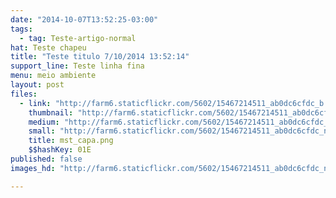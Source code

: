 ```yaml
---
date: "2014-10-07T13:52:25-03:00"
tags:
  - tag: Teste-artigo-normal
hat: Teste chapeu
title: "Teste titulo 7/10/2014 13:52:14"
support_line: Teste linha fina
menu: meio ambiente
layout: post
files:
  - link: "http://farm6.staticflickr.com/5602/15467214511_ab0dc6cfdc_b.jpg"
    thumbnail: "http://farm6.staticflickr.com/5602/15467214511_ab0dc6cfdc_t.jpg"
    medium: "http://farm6.staticflickr.com/5602/15467214511_ab0dc6cfdc_z.jpg"
    small: "http://farm6.staticflickr.com/5602/15467214511_ab0dc6cfdc_n.jpg"
    title: mst_capa.png
    $$hashKey: 01E
published: false
images_hd: "http://farm6.staticflickr.com/5602/15467214511_ab0dc6cfdc_n.jpg"

---
```


